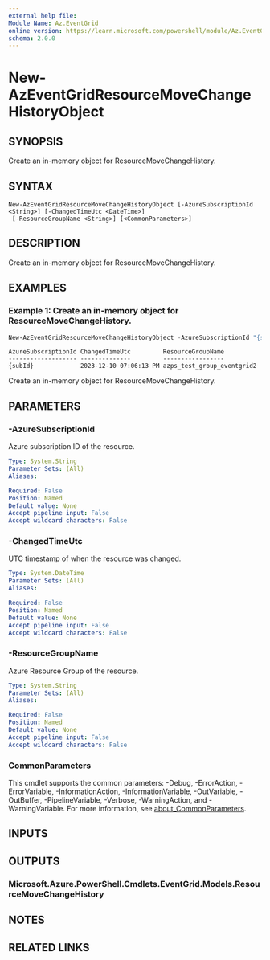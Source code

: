 ```yaml
---
external help file:
Module Name: Az.EventGrid
online version: https://learn.microsoft.com/powershell/module/Az.EventGrid/new-azeventgridresourcemovechangehistoryobject
schema: 2.0.0
---
```


# New-AzEventGridResourceMoveChangeHistoryObject

## SYNOPSIS
Create an in-memory object for ResourceMoveChangeHistory.

## SYNTAX

```
New-AzEventGridResourceMoveChangeHistoryObject [-AzureSubscriptionId <String>] [-ChangedTimeUtc <DateTime>]
 [-ResourceGroupName <String>] [<CommonParameters>]
```

## DESCRIPTION
Create an in-memory object for ResourceMoveChangeHistory.

## EXAMPLES

### Example 1: Create an in-memory object for ResourceMoveChangeHistory.
```powershell
New-AzEventGridResourceMoveChangeHistoryObject -AzureSubscriptionId "{subId}" -ChangedTimeUtc "2023-12-10T11:06:13.109Z" -ResourceGroupName azps_test_group_eventgrid
```

```output
AzureSubscriptionId ChangedTimeUtc         ResourceGroupName
------------------- --------------         -----------------
{subId}             2023-12-10 07:06:13 PM azps_test_group_eventgrid2
```

Create an in-memory object for ResourceMoveChangeHistory.

## PARAMETERS

### -AzureSubscriptionId
Azure subscription ID of the resource.

```yaml
Type: System.String
Parameter Sets: (All)
Aliases:

Required: False
Position: Named
Default value: None
Accept pipeline input: False
Accept wildcard characters: False
```

### -ChangedTimeUtc
UTC timestamp of when the resource was changed.

```yaml
Type: System.DateTime
Parameter Sets: (All)
Aliases:

Required: False
Position: Named
Default value: None
Accept pipeline input: False
Accept wildcard characters: False
```

### -ResourceGroupName
Azure Resource Group of the resource.

```yaml
Type: System.String
Parameter Sets: (All)
Aliases:

Required: False
Position: Named
Default value: None
Accept pipeline input: False
Accept wildcard characters: False
```

### CommonParameters
This cmdlet supports the common parameters: -Debug, -ErrorAction, -ErrorVariable, -InformationAction, -InformationVariable, -OutVariable, -OutBuffer, -PipelineVariable, -Verbose, -WarningAction, and -WarningVariable. For more information, see [about_CommonParameters](http://go.microsoft.com/fwlink/?LinkID=113216).

## INPUTS

## OUTPUTS

### Microsoft.Azure.PowerShell.Cmdlets.EventGrid.Models.ResourceMoveChangeHistory

## NOTES

## RELATED LINKS

